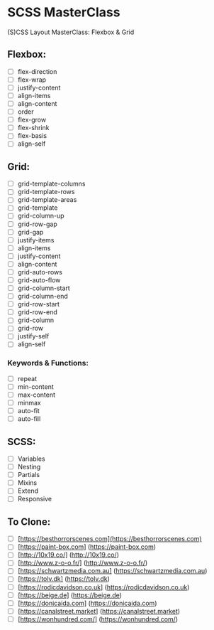 # SCSS MasterClass

(S)CSS Layout MasterClass: Flexbox & Grid

## Flexbox:

- [ ] flex-direction
- [ ] flex-wrap
- [ ] justify-content
- [ ] align-items
- [ ] align-content
- [ ] order
- [ ] flex-grow
- [ ] flex-shrink
- [ ] flex-basis
- [ ] align-self

## Grid:

- [ ] grid-template-columns
- [ ] grid-template-rows
- [ ] grid-template-areas
- [ ] grid-template
- [ ] grid-column-up
- [ ] grid-row-gap
- [ ] grid-gap
- [ ] justify-items
- [ ] align-items
- [ ] justify-content
- [ ] align-content
- [ ] grid-auto-rows
- [ ] grid-auto-flow
- [ ] grid-column-start
- [ ] grid-column-end
- [ ] grid-row-start
- [ ] grid-row-end
- [ ] grid-column
- [ ] grid-row
- [ ] justify-self
- [ ] align-self

### Keywords & Functions:

- [ ] repeat
- [ ] min-content
- [ ] max-content
- [ ] minmax
- [ ] auto-fit
- [ ] auto-fill

## SCSS:

- [ ] Variables
- [ ] Nesting
- [ ] Partials
- [ ] Mixins
- [ ] Extend
- [ ] Responsive

## To Clone:

- [ ] [https://besthorrorscenes.com](https://besthorrorscenes.com)
- [ ] [https://paint-box.com] (https://paint-box.com)
- [ ] [http://10x19.co/] (http://10x19.co/)
- [ ] [http://www.z-o-o.fr/] (http://www.z-o-o.fr/)
- [ ] [https://schwartzmedia.com.au] (https://schwartzmedia.com.au)
- [ ] [https://tolv.dk] (https://tolv.dk)
- [ ] [https://rodicdavidson.co.uk] (https://rodicdavidson.co.uk)
- [ ] [https://beige.de] (https://beige.de)
- [ ] [https://donicaida.com] (https://donicaida.com)
- [ ] [https://canalstreet.market] (https://canalstreet.market)
- [ ] [https://wonhundred.com/] (https://wonhundred.com/)

